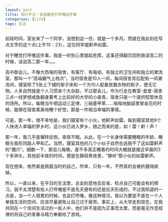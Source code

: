 ```yaml
---
layout: post
title: 知行手记：说说睡觉打呼噜这件事
categories: [Life]
tags: 生活
---
```


前段时间，室友来了一个同学，没想到这一住，就是一个多月。而就在我此刻在写点文字的这个点(上午10：23），这位同学是鼾声如雷。

对于睡觉打呼噜这件事，我是一听到心里就起疙瘩，这事还得翻页回到我读高二的时候，话说高二那一年。。。

高中那会儿，不像大西电的宿舍，有客厅、有电视、有独立的卫生间和独立的漱洗室，那叫一个“高端霸气上档次”。当时宿舍是10人一间，每间宿舍背后配有一间漱洗间，寝室除了5张上下铺的架子床和一个为10人配备放置衣物的柜子，便无它物。人多自然就是个人习惯来个大杂脍，不过那会儿，作为行走在教室-食堂-宿舍三点一线梦想咸鱼翻身要考上比较好的大学的小奋青，宿舍只是一个提供短暂休息的场所。所以，每晚当牛顿运动三定律、三硝基甲苯……嗡嗡地脑袋里冒金花的时候，能够在宿舍美美地睡个好觉，那是一件相当幸福的事情。

可是，那一年，很不幸地是，我们寝室有个小伙，他鼾声如雷。每到寝室其他9个人快进入幸福的梦乡时，这小伙已进入梦乡，随之而来的是，如！雷！鼾！声！

那一年，我几乎是辗转反侧，夜夜不眠。从此，在一个长身体需要睡眠的年龄，睡眠与我形同路人甲和乙。当然，寝室其他的几个小伙子自然也逃脱不了这如雷鼾声的“魔爪”。细数一下，那会儿每晚，差不多真正睡着的时间大概就是接近早晨的3个多钟头，其他前半夜的时间，便是在静寂黑夜里，“静听”那小伙的如雷鼾声。

现在想来，依然甚是佩服当时的自己，所幸，只有一年，不然真的会被折磨得疯掉。

所以，一直以来，在平日的生活里，总会刻意地去反省、检点自己可能会有的陋习。我不太清楚有些人打呼噜是不是先天便有的还是后天形成的，不过我知道的一点是，当一个人很累的时候，也会打呼噜，像这种情况，我以为要是不是在一个人单独生活的空间，应该尽量避免让自己过于疲劳。事实上，从大学走到现在，在我共同在一个空间生活过的一些人中，他们并不是因为正事而太累，而是毫无作息规律的将自己的青春与精力奉献给了游戏。
